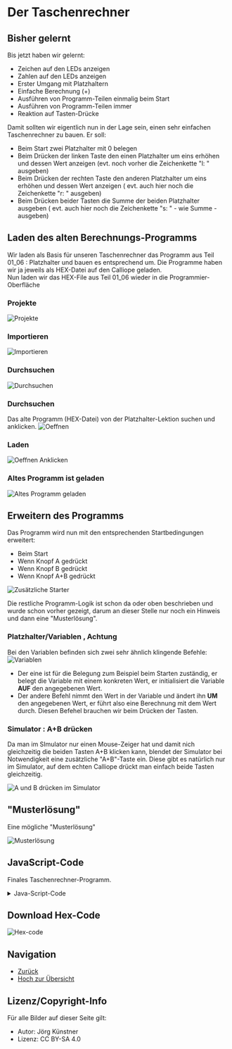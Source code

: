 # Der Taschenrechner 

## Bisher gelernt 

Bis jetzt haben wir gelernt:
- Zeichen auf den LEDs anzeigen 
- Zahlen auf den LEDs anzeigen 
- Erster Umgang mit Platzhaltern
- Einfache Berechnung (+)
- Ausführen von Programm-Teilen einmalig beim Start
- Ausführen von Programm-Teilen immer
- Reaktion auf Tasten-Drücke

Damit sollten wir eigentlich nun in der Lage sein, einen sehr einfachen Taschenrechner zu bauen.
Er soll: 
- Beim Start zwei Platzhalter mit 0 belegen
- Beim Drücken der linken Taste den einen Platzhalter um eins erhöhen und dessen Wert anzeigen (evt. noch vorher die Zeichenkette "l: " ausgeben)
- Beim Drücken der rechten Taste den anderen Platzhalter um eins erhöhen und dessen Wert anzeigen ( evt. auch hier noch die Zeichenkette "r: " ausgeben)
- Beim Drücken beider Tasten die Summe der beiden Platzhalter ausgeben ( evt. auch hier noch die Zeichenkette "s: " - wie Summe - ausgeben) 


## Laden des alten Berechnungs-Programms

Wir laden als Basis für unseren Taschenrechner das Programm aus Teil 01_06 : Platzhalter und bauen es entsprechend um.
Die Programme haben wir ja jeweils als HEX-Datei auf den Calliope geladen.  
Nun laden wir das HEX-File aus Teil 01_06 wieder in die Programmier-Oberfläche


### Projekte 
![Projekte ](pics/01_Projekte.png)

### Importieren
![Importieren](pics/02_Importieren.png)

### Durchsuchen
![Durchsuchen](pics/03_Durchsuchen.png)

### Durchsuchen
Das alte Programm (HEX-Datei) von der Platzhalter-Lektion suchen und anklicken.
![Oeffnen](pics/04_Oeffnen.png)

### Laden
![Oeffnen Anklicken](pics/05_Finally_Oeffnen.png)

### Altes Programm ist geladen
![Altes Programm geladen](pics/06_Altes_Programm_Geladen.png)


## Erweitern des Programms 

Das Programm wird nun mit den entsprechenden Startbedingungen erweitert:

- Beim Start
- Wenn Knopf A gedrückt
- Wenn Knopf B gedrückt
- Wenn Knopf A+B gedrückt

![Zusätzliche Starter](pics/07_ZusaetzlicheStarter.png)

Die restliche Programm-Logik ist schon da oder oben beschrieben und wurde schon vorher gezeigt,  darum an dieser Stelle nur noch ein Hinweis und dann eine "Musterlösung".

### Platzhalter/Variablen , Achtung

Bei den Variablen befinden sich zwei sehr ähnlich klingende Befehle:
![Variablen](pics/08_Variablen.png)

* Der eine ist für die Belegung zum Beispiel beim Starten zuständig, er belegt die Variable mit einem konkreten Wert, er initialisiert die Variable __AUF__ den angegebenen Wert.
* Der andere Befehl nimmt den Wert in der Variable und ändert ihn __UM__ den angegebenen Wert, er führt also eine Berechnung mit dem Wert durch. Diesen Befehel brauchen wir beim Drücken der Tasten.

### Simulator : A+B drücken

Da man im SImulator nur einen Mouse-Zeiger hat und damit nich gleichzeitig die beiden Tasten A+B klicken kann, blendet der Simulator bei Notwendigkeit eine zusätzliche "A+B"-Taste ein. Diese gibt es natürlich nur im Simulator, auf dem echten Calliope drückt man einfach beide Tasten gleichzeitig.

![A und B drücken im Simulator](pics/09_DerAB_Knopf.png)
 

## "Musterlösung"

Eine mögliche "Musterlösung"

![Musterlösung ](pics/10_MusterLoesung.png)



## JavaScript-Code

Finales Taschenrechner-Programm.   

<details>
 <summary>Java-Script-Code</summary>

```js
let rechteHand = 0
let linkeHand = 0
input.onButtonPressed(Button.A, () => {
    basic.clearScreen()
    linkeHand += 1
    basic.showString("l:")
    basic.showNumber(linkeHand)
})
input.onButtonPressed(Button.B, () => {
    basic.clearScreen()
    rechteHand += 1
    basic.showString("r:")
    basic.showNumber(rechteHand)
})
input.onButtonPressed(Button.AB, () => {
    basic.clearScreen()
    basic.showString("s:")
    basic.showNumber(linkeHand + rechteHand)
})
linkeHand = 0
rechteHand = 0
basic.showString("start")
```
</details>

## Download Hex-Code

![Hex-code](code/mini-EingabeFinal.hex)

## Navigation


* [Zurück](../01_08_TastenEingabe/README.md)  
* [Hoch zur Übersicht](../README.md)  




## Lizenz/Copyright-Info
Für alle Bilder auf dieser Seite gilt:

*  Autor: Jörg Künstner
* Lizenz: CC BY-SA 4.0


